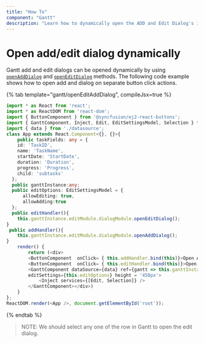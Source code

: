 ```yaml
---
title: "How To"
component: "Gantt"
description: "Learn how to dynamically open the ADD and Edit Dialog's in Gantt component."
---
```


# Open add/edit dialog dynamically

Gantt add and edit dialogs can be opened dynamically by using [`openAddDialog`](../../api/gantt/#openadddialog) and [`openEditDialog`](../../api/gantt/#openeditdialog) methods. The following code example shows how to open add and dialog on separate button click actions.

{% tab template="gantt/openEditAddDialog", compileJsx=true %}

```typescript
import * as React from 'react';
import * as ReactDOM from 'react-dom';
import { ButtonComponent } from '@syncfusion/ej2-react-buttons';
import { GanttComponent, Inject, Edit, EditSettingsModel, Selection } from '@syncfusion/ej2-react-gantt';
import { data } from './datasource';
class App extends React.Component<{}, {}>{
    public taskFields: any = {
    id: 'TaskID',
    name: 'TaskName',
    startDate: 'StartDate',
    duration: 'Duration',
    progress: 'Progress',
    child: 'subtasks'
  };
  public ganttInstance:any;
  public editOptions: EditSettingsModel = {
      allowEditing: true,
      allowAdding:true
  };
  public editHandler(){
    this.ganttInstance.editModule.dialogModule.openEditDialog();
}
 public addHandler(){
    this.ganttInstance.editModule.dialogModule.openAddDialog();
}
    render() {
        return (<div>
        <ButtonComponent  onClick= { this.addHandler.bind(this)}>Open Add Dialog</ButtonComponent>
        <ButtonComponent  onClick= { this.editHandler.bind(this)}>Open Edit Dialog</ButtonComponent>
        <GanttComponent dataSource={data} ref={gantt => this.ganttInstance = gantt} taskFields={this.taskFields} allowSelection={true}
        editSettings={this.editOptions} height = '450px'>
            <Inject services={[Edit, Selection]} />
        </GanttComponent></div>)
    }
};
ReactDOM.render(<App />, document.getElementById('root'));
```

{% endtab %}

>NOTE: We should select any one of the row in Gantt to open the edit dialog.